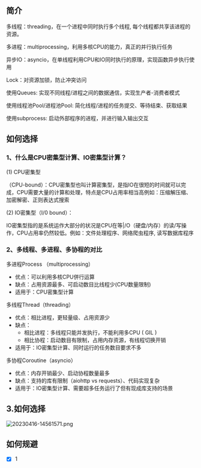 ## 简介

多线程：threading，在一个进程中同时执行多个线程, 每个线程都共享该进程的资源。

多进程：multiprocessing，利用多核CPU的能力，真正的并行执行任务

异步IO：asyncio，在单线程利用CPU和IO同时执行的原理，实现函数异步执行使用

Lock：对资源加锁，防止冲突访问

使用Queues: 实现不同线程/进程之间的数据通信，实现生产者-消费者模式

使用线程池Pool/进程池Pool: 简化线程/进程的任务提交、等待结束、获取结果

使用subprocess: 启动外部程序的进程，并进行输入输出交互

## 如何选择

### 1、什么是CPU密集型计算、IO密集型计算？

(1) CPU密集型

（CPU-bound）：CPU密集型也叫计算密集型，是指IO在很短的时间就可以完成，CPU需要大量的计算和处理，特点是CPU占用率相当高例如：压缩解压缩、加密解密、正则表达式搜索

(2) IO密集型（I/0 bound）：

IO密集型指的是系统运作大部分的状况是CPU在等|/O（硬盘/内存）的读/写操作，CPU占用率仍然较低。例如：文件处理程序、网络爬虫程序, 读写数据库程序

### 2、多线程、多进程、多协程的对比

多进程Process （multiprocessing）

- 优点：可以利用多核CPU併行运算
- 缺点：占用资源最多、可启动数目比线程少(CPU数量限制)
- 适用于：CPU密集型计算

多线程Thread（threading）

- 优点：相比进程，更轻量级、占用资源少
- 缺点：
  - 相比进程：多线程只能并发执行，不能利用多CPU ( GIL )
  - 相比协程：启动数目有限制，占用内存资源，有线程切换开销
- 适用于：IO密集型计算、同时运行的任务数目要求不多

多协程Coroutine（asyncio）

- 优点：内存开销最少、启动协程数量最多
- 缺点：支持的库有限制（aiohttp vs requests）、代码实现复杂
- 适用于：IO密集型计算、需要超多任务运行了但有现成库支持的场景

## 3.如何选择

![20230416-14561571.png](https://cdn.yuelili.com/vscode/20230416-14561571.png)

## 如何规避

- [X] 1
